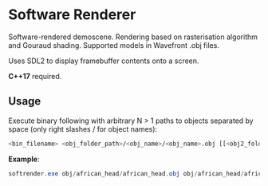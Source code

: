 # Software Renderer
Software-rendered demoscene. Rendering based on rasterisation algorithm and Gouraud shading. Supported models in Wavefront .obj files.

Uses SDL2 to display framebuffer contents onto a screen.

**C++17** required.

## Usage
Execute binary following with arbitrary N > 1 paths to objects separated by space (only right slashes / for object names):

```Bash
<bin_filename> <obj_folder_path>/<obj_name>/<obj_name>.obj [[<obj2_folder_path>/<obj2_name>/<obj2_name>.obj] ...]
```

**Example**:

```Powershell
softrender.exe obj/african_head/african_head.obj obj/african_head/african_head_eye_inner.obj obj/african_head/african_head_eye_outer.obj
```

